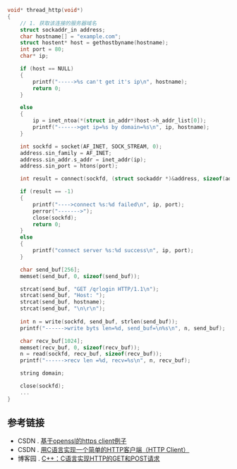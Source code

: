 ```c
void* thread_http(void*)
{
	// 1. 获取该连接的服务器域名
	struct sockaddr_in address;
	char hostname[] = "example.com";
	struct hostent* host = gethostbyname(hostname);
	int port = 80;
	char* ip;

	if (host == NULL)
	{
		printf("----->%s can't get it's ip\n", hostname);
		return 0;
	}

	else
	{
		ip = inet_ntoa(*(struct in_addr*)host->h_addr_list[0]);
		printf("------>get ip=%s by domain=%s\n", ip, hostname);
	}

	int sockfd = socket(AF_INET, SOCK_STREAM, 0);
	address.sin_family = AF_INET;
	address.sin_addr.s_addr = inet_addr(ip);
	address.sin_port = htons(port);

	int result = connect(sockfd, (struct sockaddr *)&address, sizeof(address));

	if (result == -1)
	{
		printf("---->connect %s:%d failed\n", ip, port);
		perror("------->");
		close(sockfd);
		return 0;
	}
	else
	{
		printf("connect server %s:%d success\n", ip, port);
	}

	char send_buf[256];
	memset(send_buf, 0, sizeof(send_buf));

	strcat(send_buf, "GET /qrlogin HTTP/1.1\n");
	strcat(send_buf, "Host: ");
	strcat(send_buf, hostname);
	strcat(send_buf, "\n\r\n");
    
	int n = write(sockfd, send_buf, strlen(send_buf));
	printf("------>write byts len=%d, send_buf=\n%s\n", n, send_buf);

	char recv_buf[1024];
	memset(recv_buf, 0, sizeof(recv_buf));
	n = read(sockfd, recv_buf, sizeof(recv_buf));
	printf("------>recv len =%d, recv=%s\n", n, recv_buf);

	string domain;

	close(sockfd);
    ...
}
```

## 参考链接

- CSDN . [基于openssl的https client例子](https://blog.csdn.net/jun2016425/article/details/78827670)
- CSDN . [用C语言实现一个简单的HTTP客户端（HTTP Client）](https://blog.csdn.net/gobitan/article/details/1551186)
- 博客园 . [C++：C语言实现HTTP的GET和POST请求](https://www.cnblogs.com/diligenceday/p/6255788.html)